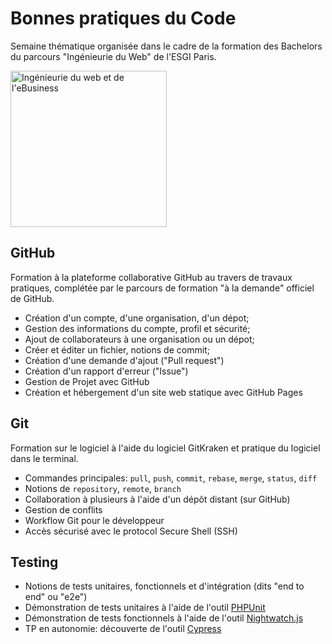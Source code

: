 # Bonnes pratiques du Code

Semaine thématique organisée dans le cadre de la formation des Bachelors du parcours "Ingénieurie du Web" de l'ESGI Paris.

<img src="https://user-images.githubusercontent.com/1247388/31469017-7a31beae-aee0-11e7-8771-c964208ae326.png" width="250" alt="Ingénieurie du web et de l'eBusiness" /> 

## GitHub

Formation à la plateforme collaborative GitHub au travers de travaux pratiques, complétée par le parcours de formation "à la demande"
officiel de GitHub.

* Création d'un compte, d'une organisation, d'un dépot;
* Gestion des informations du compte, profil et sécurité;
* Ajout de collaborateurs à une organisation ou un dépot;
* Créer et éditer un fichier, notions de commit;
* Création d'une demande d'ajout ("Pull request")
* Création d'un rapport d'erreur ("Issue")
* Gestion de Projet avec GitHub
* Création et hébergement d'un site web statique avec GitHub Pages

## Git

Formation sur le logiciel à l'aide du logiciel GitKraken et pratique du logiciel dans le terminal.

* Commandes principales: `pull`, `push`, `commit`, `rebase`, `merge`, `status`, `diff` 
* Notions de `repository`, `remote`, `branch`
* Collaboration à plusieurs à l'aide d'un dépôt distant (sur GitHub)
* Gestion de conflits
* Workflow Git pour le développeur
* Accès sécurisé avec le protocol Secure Shell (SSH)

## Testing

* Notions de tests unitaires, fonctionnels et d'intégration (dits "end to end" ou "e2e")
* Démonstration de tests unitaires à l'aide de l'outil [PHPUnit](https://phpunit.de/)
* Démonstration de tests fonctionnels à l'aide de l'outil [Nightwatch.js](http://nightwatchjs.org/)
* TP en autonomie: découverte de l'outil [Cypress](https://www.cypress.io/)
